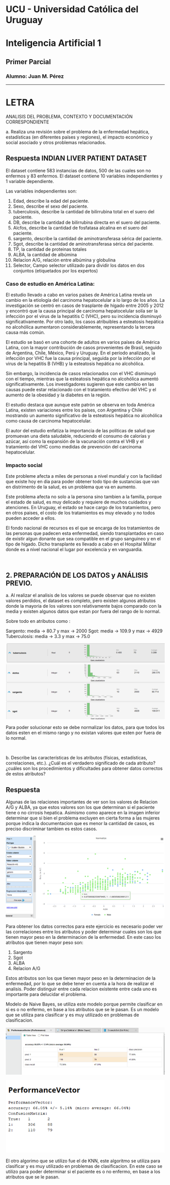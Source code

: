 # UCU - Universidad Católica del Uruguay

# Inteligencia Artificial 1

## Primer Parcial

### Alumno: **Juan M. Pérez**

---

# LETRA

ANALISIS DEL PROBLEMA, CONTEXTO Y DOCUMENTACIÓN CORRESPONDIENTE

a. Realiza una revisión sobre el problema de la enfermedad hepática, estadísticas (en diferentes países y regiones), el impacto económico y social asociado y otros problemas relacionados.

## Respuesta INDIAN LIVER PATIENT DATASET

El dataset contiene 583 instancias de datos, 500 de las cuales son no enfermos y 83 enfermos. El dataset contiene 10 variables independientes y 1 variable dependiente. 

Las variables independientes son:

1. Edad, describe la edad del paciente.
2. Sexo, describe el sexo del paciente.
3. tuberculosis, describe la cantidad de bilirrubina total en el suero del paciente.
4. DB, describe la cantidad de bilirrubina directa en el suero del paciente.
5. Alcfos, describe la cantidad de fosfatasa alcalina en el suero del paciente.
6. sargento, describe la cantidad de aminotransferasa sérica del paciente.
7. Sgot, describe la cantidad de aminotransferasa sérica del paciente.
8. TP, la cantidad de proteinas totales
9. ALBA, la cantidad de albúmina
10. Relacion A/G, relación entre albúmina y globulina
11. Selector, Campo selector utilizado para dividir los datos en dos conjuntos (etiquetados por los expertos)

### Caso de estudio en América Latina:

El estudio llevado a cabo en varios países de América Latina revela un cambio en la etiología del carcinoma hepatocelular a lo largo de los años. La investigación se centró en casos de trasplante de hígado entre 2005 y 2012 y encontró que la causa principal de carcinoma hepatocelular solía ser la infección por el virus de la hepatitis C (VHC), pero su incidencia disminuyó significativamente. Por otro lado, los casos atribuibles a esteatosis hepática no alcohólica aumentaron considerablemente, representando la tercera causa más común.

El estudio se basó en una cohorte de adultos en varios países de América Latina, con la mayor contribución de casos provenientes de Brasil, seguido de Argentina, Chile, México, Perú y Uruguay. En el período analizado, la infección por VHC fue la causa principal, seguida por la infección por el virus de la hepatitis B (VHB) y la esteatosis hepática no alcohólica.

Sin embargo, la incidencia de casos relacionados con el VHC disminuyó con el tiempo, mientras que la esteatosis hepática no alcohólica aumentó significativamente. Los investigadores sugieren que este cambio en las causas puede estar relacionado con el tratamiento efectivo del VHC y el aumento de la obesidad y la diabetes en la región.

El estudio destaca que aunque este patrón se observa en toda América Latina, existen variaciones entre los países, con Argentina y Chile mostrando un aumento significativo de la esteatosis hepática no alcohólica como causa de carcinoma hepatocelular.

El autor del estudio enfatiza la importancia de las políticas de salud que promuevan una dieta saludable, reduciendo el consumo de calorías y azúcar, así como la expansión de la vacunación contra el VHB y el tratamiento del VHC como medidas de prevención del carcinoma hepatocelular.

### Impacto social

Este probleme afecta a miles de personas a nivel mundial y con la facilidad que existe hoy en dia para poder obtener todo tipo de sustancias que van en distrimento de la salud, es un problema que va en aumento. 

Este problema afecta no solo a la persona sino tambien a la familia, porque el estado de salud, es muy delicado y requiere de muchos cuidados y atenciones. En Uruguay, el estado se hace cargo de los tratamientos, pero en otros paises, el costo de los tratamientos es muy elevado y no todos pueden acceder a ellos.

El fondo nacional de recursos es el que se encarga de los tratamientos de las personas que padecen esta enfermedad, siendo transplantados en caso de existir algun donante que sea compatible en el grupo sanguineo y en el tipo de higado. Dicho transplante es llevado a cabo en el Hospital Militar donde es a nivel nacional el lugar por excelencia y en vanguardia. 


</br>

## 2. PREPARACIÓN DE LOS DATOS y ANÁLISIS PREVIO.

a. Al realizar el analisis de los valores se puede observar que no existen valores perdidos, el dataset es completo, pero existen algunos atributos donde la mayoria de los valores son relativamente bajos comparado con la media y existen algunos datos que estan por fuera del rango de lo normal.

Sobre todo en atributos como :

Sargento: media -> 80.7 y max -> 2000
Sgot: media -> 109.9 y max -> 4929
Tuberculosis: media -> 3.3 y max -> 75.0

![Alt text](image.png)
![Alt text](image-1.png)

Para poder solucionar esto se debe normalizar los datos, para que todos los datos esten en el mismo rango y no existan valores que esten por fuera de lo normal.

</br>

b. Describe las características de los atributos (físicas, estadísticas, correlaciones, etc.). ¿Cuál es el verdadero significado de cada atributo? ¿cuáles son los procedimientos y dificultades para obtener datos correctos de estos atributos?

## Respuesta

Algunas de las relaciones importantes de ver son los valores de Relacion A/G y ALBA, ya que estos valores son los que determinan si el paciente tiene o no cirrosis hepatica. Asimismo como aparece en la imagen inferior determinar que si bien el problema excluyen en cierta forma a las mujeres porque indica la documentacion que es menor la cantidad de casos, es preciso discriminar tambien es estos casos.

![Alt text](image-2.png)

Para obtener los datos correctos para este ejercicio es necesario poder ver las correlaciones entre los atributos y poder determinar cuales son los que tienen mayor peso en la determinacion de la enfermedad.
En este caso los atributos que tienen mayor peso son:

1. Sargento
2. Sgot
3. ALBA
4. Relacion A/G

Estos atributos son los que tienen mayor peso en la determinacion de la enfermedad, por lo que se debe tener en cuenta a la hora de realizar el analisis. Poder distinguir entre cada relacion existente entre cada uno es importante para delucidar el problema.

Modelo de Naive Bayes, se utiliza este modelo porque permite clasificar en si es o no enfermo, en base a los atributos que se le pasan. Es un modelo que se utiliza para clasificar y es muy utilizado en problemas de clasificacion.

![Alt text](image-3.png)

![Alt text](image-4.png)

El otro algorimo que se utilizo fue el de KNN, este algoritmo se utiliza para clasificar y es muy utilizado en problemas de clasificacion. En este caso se utilizo para poder determinar si el paciente es o no enfermo, en base a los atributos que se le pasan.